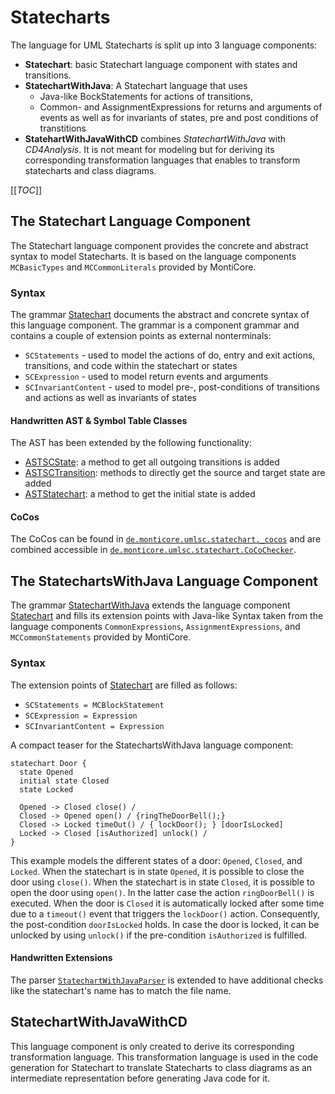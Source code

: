 <!-- (c) https://github.com/MontiCore/monticore -->

# Statecharts

The language for UML Statecharts is split up into 3 language components:
- **Statechart**: basic Statechart language component with states and transitions. 
- **StatechartWithJava**: A Statechart language that uses 
  * Java-like BockStatements for actions of transitions, 
  * Common- and AssignmentExpressions for returns and arguments of events as well as for invariants
   of states, pre and post conditions of transtitions
- **StatehartWithJavaWithCD** combines _StatechartWithJava_ with _CD4Analysis_. It is not meant for
   modeling but for deriving its corresponding transformation languages that enables to transform 
   statecharts and class diagrams. 

[[_TOC_]]

## The Statechart Language Component
The Statechart language component provides the concrete and abstract syntax to model Statecharts.
It is based on the language components `MCBasicTypes` and `MCCommonLiterals` provided by MontiCore.

### Syntax 
The grammar [Statechart] documents the abstract and concrete syntax of this language component. 
The grammar is a component grammar and contains a couple of extension points as external nonterminals:
* `SCStatements` - used to model the actions of do, entry and exit actions, transitions, 
   and code within the statechart or states
* `SCExpression` - used to model return events and arguments 
* `SCInvariantContent` -  used to model pre-, post-conditions of transitions and actions as well
   as invariants of states

#### Handwritten AST & Symbol Table Classes
The AST has been extended by the following functionality:
- [ASTSCState][ASTSCState]: a method to get all outgoing transitions is added 
- [ASTSCTransition][ASTSCTransition]: methods to directly get the source and target state are added  
- [ASTStatechart][ASTStatechart]: a method to get the initial state is added 


#### CoCos
The CoCos can be found in 
 [`de.monticore.umlsc.statechart._cocos`][cocos] and are combined accessible in
 [`de.monticore.umlsc.statechart.CoCoChecker`][cocochecker].


## The StatechartsWithJava Language Component 
The grammar [StatechartWithJava] extends the language component [Statechart] and fills its extension 
points with Java-like Syntax taken from the language components `CommonExpressions`,
`AssignmentExpressions`, and  `MCCommonStatements` provided by MontiCore. 

### Syntax
The extension points of [Statechart] are filled as follows:
* `SCStatements = MCBlockStatement` 
* `SCExpression = Expression`
* `SCInvariantContent = Expression`

A compact teaser for the StatechartsWithJava language component:

```
statechart Door {
  state Opened
  initial state Closed
  state Locked

  Opened -> Closed close() /
  Closed -> Opened open() / {ringTheDoorBell();}
  Closed -> Locked timeOut() / { lockDoor(); } [doorIsLocked]
  Locked -> Closed [isAuthorized] unlock() /
}
```
This example models the different states of a door: `Opened`, `Closed`, and `Locked`.
When the statechart is in state `Opened`, it is possible to close the door using `close()`.
When the statechart is in state `Closed`, it is possible to open the door using `open()`. 
In the latter case the action  `ringDoorBell()` is executed. 
When the door is `Closed` it is automatically locked after some time due to a 
`timeout()` event that triggers the `lockDoor()` action.
Consequently, the post-condition `doorIsLocked` holds. In case the door is locked,
it can be unlocked by using `unlock()` if the pre-condition `isAuthorized` is fulfilled.

#### Handwritten Extensions

The parser [`StatechartWithJavaParser`][SCWJParser] is extended to have additional checks like the 
statechart's name has to match the file name.



<!-- ### Symboltable -->


## StatechartWithJavaWithCD
This language component is only created to derive its corresponding transformation language. 
This transformation language is used in the code generation for Statechart to translate Statecharts
to class diagrams as an intermediate representation before generating Java code for it.

<!-- List with all references used within this markdown file: -->
[Statechart]: Statechart.mc4
[StatechartWithJava]: StatechartWithJava.mc4
[SCWithJWithCDGrammar]: StatechartWithJavaWithCD.mc4
[cocos]: ../../../../java/de/monticore/umlsc/statechart/_cocos
[cocochecker]: ../../../../java/de/monticore/umlsc/statechart/CoCoChecker.java
[ASTSCState]: ../../../../java/de/monticore/umlsc/statechart/_ast/ASTSCState.java
[ASTSCTransition]: ../../../../java/de/monticore/umlsc/statechart/_ast/ASTSCTransition.java
[ASTStatechart]: ../../../../java/de/monticore/umlsc/statechart/_ast/ASTStatechart.java
[SCWJParser]: ../../../../java/de/monticore/umlsc/statechartwithjava/_parser/StatechartWithJavaParser.java
